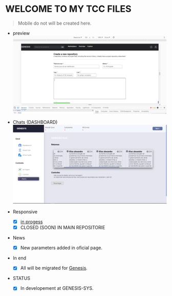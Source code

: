 # WELCOME TO MY TCC FILES

> Mobile do not will be created here.
  
- preview
![Issue preview](./assets/issue.PNG)

- Chats (DASHBOARD)
![Chat controle](./assets/chats.PNG)

- Responsive
  - [X] [in progess](https://github.com/geni-sys/webfinal)
  - [x] CLOSED (SOON) IN MAIN REPOSITORIE
 
- News
  - [X] New parameters added in oficial page.
  
- In end
  - [X] All will be migrated for [Genesis](https://github.com/geni-sys).

- STATUS
  - [X] In developement at GENESIS-SYS.
